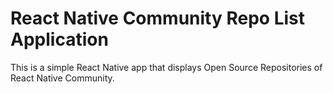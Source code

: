 # React Native Community Repo List Application

This is a simple React Native app that displays Open Source Repositories of React Native Community.
